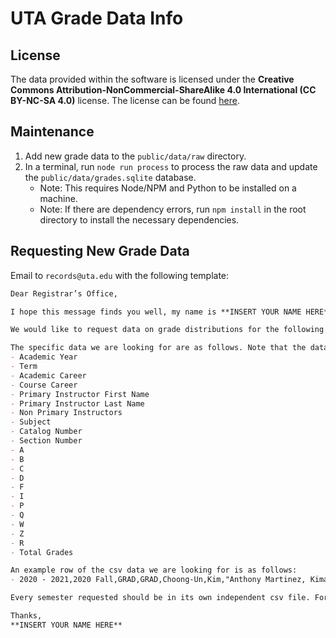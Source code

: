 # UTA Grade Data Info

## License

The data provided within the software is licensed under the **Creative Commons Attribution-NonCommercial-ShareAlike 4.0 International (CC BY-NC-SA 4.0)** license. The license can be found [here](../../LICENSE).

## Maintenance

1. Add new grade data to the `public/data/raw` directory.
2. In a terminal, run `node run process` to process the raw data and update the `public/data/grades.sqlite` database.
   - Note: This requires Node/NPM and Python to be installed on a machine.
   - Note: If there are dependency errors, run `npm install` in the root directory to install the necessary dependencies.

## Requesting New Grade Data

Email to `records@uta.edu` with the following template:

```md
Dear Registrar’s Office,

I hope this message finds you well, my name is **INSERT YOUR NAME HERE**, and I am writing this on behalf of the Association for Computing Machinery at UTA (ACM). We are looking to access the grade distribution records and data for the purpose of designing a website to display these statistics, enhancing academic transparency and aiding students in course selection through the Freedom of Information Act (FOIA).

We would like to request data on grade distributions for the following semesters: **INSERT EACH SEMESTER (Spring/Summer/Fall) INDIVIDUALLY HERE**

The specific data we are looking for are as follows. Note that the data should follow this exact csv format: 
- Academic Year
- Term
- Academic Career
- Course Career
- Primary Instructor First Name
- Primary Instructor Last Name
- Non Primary Instructors
- Subject
- Catalog Number
- Section Number
- A
- B
- C
- D
- F
- I
- P
- Q
- W
- Z
- R
- Total Grades

An example row of the csv data we are looking for is as follows:
- 2020 - 2021,2020 Fall,GRAD,GRAD,Choong-Un,Kim,"Anthony Martinez, Kimaya Vyavhare, Pushkar Kiran Gothe, Yao Ren, Yi Ram Kim",MSE,5304,001,8,7,0,0,0,0,0,0,0,0,15

Every semester requested should be in its own independent csv file. For more examples of previous data requested, please see here: https://github.com/acmuta/gradeboards/tree/main/public/data.

Thanks,
**INSERT YOUR NAME HERE**
```
